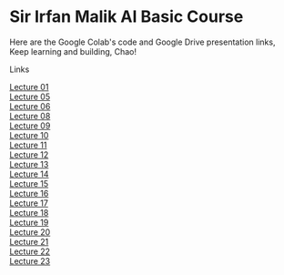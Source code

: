 # Sir Irfan Malik AI Basic Course

Here are the Google Colab's code and Google Drive presentation links, Keep learning and building, Chao!

Links 

[Lecture 01](https://docs.google.com/presentation/d/1BsnYZdaCvM8z6XN5bhxxT_Hs8HfXct66/edit#slide=id.p1)  
[Lecture 05](https://colab.research.google.com/drive/15ph2bJ-0qdNlcjT6nLpPO1lPWUeQbsDe#scrollTo=GDCfrgzcVvpL)  
[Lecture 06](https://colab.research.google.com/drive/1yQX7lohy2HZlQ-x6_53yUBox2Fio0R_T)  
[Lecture 08](https://colab.research.google.com/drive/10X44SYFpIouV1Et1c1yz5PvfuR25AORl#scrollTo=rnT6dD5vSlKo)  
[Lecture 09](https://colab.research.google.com/drive/1i7GC3UH46U8rLOyKBIYfGo0JAdie9EYn#scrollTo=yfLEmcp7QS-7)  
[Lecture 10](https://colab.research.google.com/drive/1FtR4PB3oAJzJnayT4WgKhwnyHTLNcvlv)  
[Lecture 11](https://colab.research.google.com/drive/1TrQN5EIqOJIQIWksa-SjxWZ8JA6dyDXa)  
[Lecture 12](https://colab.research.google.com/drive/1BQV7Nlb3RstozKIHKKK8gciIPi8x_gSf)  
[Lecture 13](https://colab.research.google.com/drive/11cQwJO_oT1GO-mwbamQLjIhuM3B1eDSI#scrollTo=GGyDovL2QDLa)  
[Lecture 14](https://colab.research.google.com/drive/1yZOgTwU2iplGPm1OuxF34mhmCekoR0p3)  
[Lecture 15](https://colab.research.google.com/drive/1yZOgTwU2iplGPm1OuxF34mhmCekoR0p3#scrollTo=TCKL0fB7oCHM)  
[Lecture 16](https://colab.research.google.com/drive/1qLv96Q5DTwwDtmC4qEofN-h6OVhtnB0D)  
[Lecture 17](https://colab.research.google.com/drive/1y_B7M3tDUp-mQx2GgcZulhnrRAaPVVU8)  
[Lecture 18](https://colab.research.google.com/drive/1KrPiJ9yiRzVAEAeMemgCqZgjpr6S1yp3#scrollTo=fL8XebaeYNvi)  
[Lecture 19](https://colab.research.google.com/drive/1SCOVhIInYqEPQkpO6bn9fwQ1MghJKr7u)  
[Lecture 20](https://colab.research.google.com/drive/1SCOVhIInYqEPQkpO6bn9fwQ1MghJKr7u)  
[Lecture 21](https://colab.research.google.com/drive/1SCOVhIInYqEPQkpO6bn9fwQ1MghJKr7u)  
[Lecture 22](https://colab.research.google.com/drive/1SCOVhIInYqEPQkpO6bn9fwQ1MghJKr7u)  
[Lecture 23](https://colab.research.google.com/drive/1SCOVhIInYqEPQkpO6bn9fwQ1MghJKr7u)  
